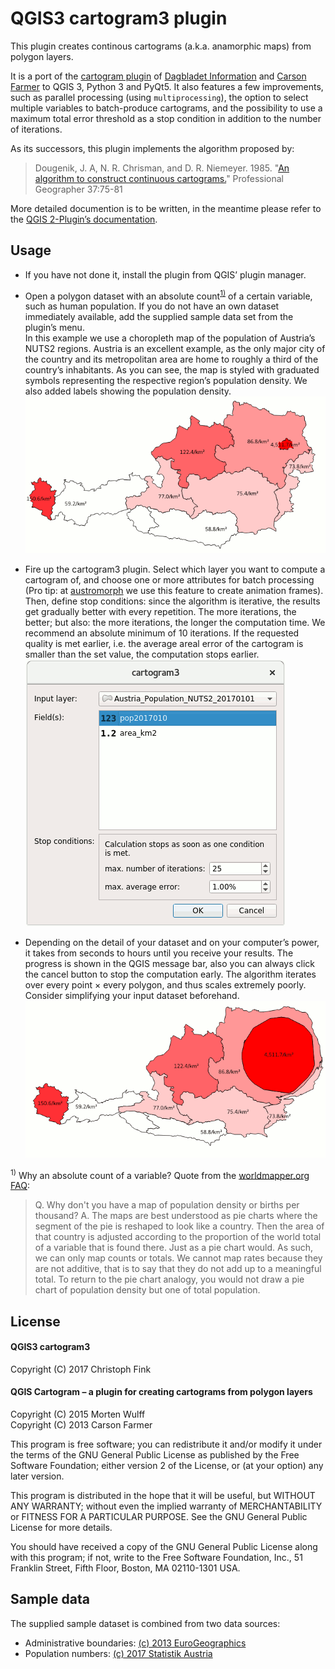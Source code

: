 QGIS3 cartogram3 plugin
=======================

This plugin creates continous cartograms (a.k.a. anamorphic maps) from polygon layers.

It is a port of the [cartogram plugin](https://plugins.qgis.org/plugins/cartogram/) of [Dagbladet Information](https://github.com/informeren/qgis-cartogram) and [Carson Farmer](https://github.com/carsonfarmer/cartogram) to QGIS 3, Python 3 and PyQt5. It also features a few improvements, such as parallel processing (using `multiprocessing`), the option to select multiple variables to batch-produce cartograms, and the possibility to use a maximum total error threshold as a stop condition in addition to the number of iterations.

As its successors, this plugin implements the algorithm proposed by: 

> Dougenik, J. A, N. R. Chrisman, and D. R. Niemeyer. 1985. "[An algorithm to construct continuous cartograms.](http://www.tandfonline.com/doi/abs/10.1111/j.0033-0124.1985.00075.x)" Professional Geographer 37:75-81 

More detailed documention is to be written, in the meantime please refer to the [QGIS 2-Plugin’s documentation](https://github.com/informeren/qgis-cartogram/blob/develop/README.md).

Usage
-----

* If you have not done it, install the plugin from QGIS’ plugin manager.

* Open a polygon dataset with an absolute count<sup>[1)](#footnote-1)</sup> of a certain variable, such as human population. If you do not have an own dataset immediately available, add the supplied sample data set from the plugin’s menu. <br>
  In this example we use a choropleth map of the population of Austria’s NUTS2 regions. Austria is an excellent example, as the only major city of the country and its metropolitan area are home to roughly a third of the country’s inhabitants. As you can see, the map is styled with graduated symbols representing the respective region’s population density. We also added labels showing the population density.  
  ![Choropleth map of the population of Austria by NUTS2 regions](data/Austria_PopulationDensity_NUTS2_20170101.png)

* Fire up the cartogram3 plugin. Select which layer you want to compute a cartogram of, and choose one or more attributes for batch processing (Pro tip: at [austromorph](https://austromorph.space) we use this feature to create animation frames). Then, define stop conditions: since the algorithm is iterative, the results get gradually better with every repetition. The more iterations, the better; but also: the more iterations, the longer the computation time. We recommend an absolute minimum of 10 iterations. If the requested quality is met earlier, i.e. the average areal error of the cartogram is smaller than the set value, the computation stops earlier.  
  ![cartogram3 user interface](data/cartogram3Dialog.png)

* Depending on the detail of your dataset and on your computer’s power, it takes from seconds to hours until you receive your results. The progress is shown in the QGIS message bar, also you can always click the cancel button to stop the computation early. The algorithm iterates over every point &times; every polygon, and thus scales extremely poorly. Consider simplifying your input dataset beforehand.  
  ![Cartogram of the population of Austria by NUTS2 regions](data/Austria_PopulationCartogram_NUTS2_20170101.png)

<sup id="footnote-1">1)</sup> </a>Why an absolute count of a variable? Quote from the [worldmapper.org FAQ](http://www.worldmapper.org/faq.html):

> Q. Why don't you have a map of population density or births per thousand? 
> A. The maps are best understood as pie charts where the segment of the pie is reshaped to look like a country.  Then the area of that country is adjusted according to the proportion of the world total of a variable that is found there.  Just as a pie chart would.  As such, we can only map counts or totals.  We cannot map rates because they are not additive, that is to say that they do not add up to a meaningful total.  To return to the pie chart analogy, you would not draw a pie chart of population density but one of total population.

License
-------

#### QGIS3 cartogram3
Copyright (C) 2017 Christoph Fink

#### QGIS Cartogram – a plugin for creating cartograms from polygon layers 
Copyright (C) 2015  Morten Wulff <br>
Copyright (C) 2013  Carson Farmer

This program is free software; you can redistribute it and/or modify it under the terms of the GNU General Public License as published by the Free Software Foundation; either version 2 of the License, or (at your option) any later version.

This program is distributed in the hope that it will be useful, but WITHOUT ANY WARRANTY; without even the implied warranty of MERCHANTABILITY or FITNESS FOR A PARTICULAR PURPOSE.  See the GNU General Public License for more details.

You should have received a copy of the GNU General Public License along with this program; if not, write to the Free Software Foundation, Inc., 51 Franklin Street, Fifth Floor, Boston, MA 02110-1301 USA.

Sample data
-----------

The supplied sample dataset is combined from two data sources:

* Administrative boundaries: [(c) 2013 EuroGeographics](http://ec.europa.eu/eurostat/web/gisco/geodata/reference-data/administrative-units-statistical-units/nuts#nuts13)
* Population numbers: [(c) 2017 Statistik Austria](http://www.statistik.at/web_de/statistiken/menschen_und_gesellschaft/bevoelkerung/bevoelkerungsstand_und_veraenderung/bevoelkerung_zu_jahres-_quartalsanfang/index.html)
